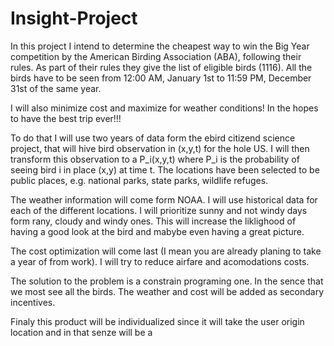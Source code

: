 # Insight-Project

In this project I intend to determine the cheapest way to win the Big Year competition by the American Birding Association (ABA), following their rules. As part of their rules they give the list of eligible birds (1116). All the birds have to be seen from 12:00 AM, January 1st to 11:59 PM, December 31st of the same year.

I will also minimize cost and maximize for weather conditions! In the hopes to have the best trip ever!!!

To do that I will use two years of data form the ebird citizend science project, that will hive bird observation in (x,y,t) for the hole US.  I will then transform this observation to a P_i(x,y,t) where P_i is the probability of seeing bird i in place (x,y) at time t.  The locations have been selected to be public places, e.g. national parks, state parks, wildlife refuges. 

The weather information will come form NOAA.  I will use historical data for each of the different locations.  I will prioritize sunny and not windy days form rany, cloudy and windy ones. This will increase the liklighood of having a good look at the bird and mabybe even having a great picture. 

The cost optimization will come last (I mean you are already planing to take a year of from work).  I will try to reduce airfare and acomodations costs.

The solution to the problem is a constrain programing one.  In the sence that we most see all the birds.  The weather and cost will be added as secondary incentives.  

Finaly this product will be individualized since it will take the user origin location and in that senze will be a 
